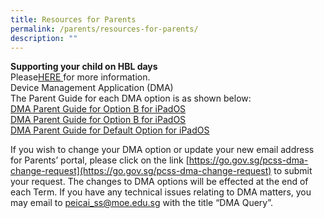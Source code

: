 ```yaml
---
title: Resources for Parents
permalink: /parents/resources-for-parents/
description: ""
---
```

<b> Supporting your child on HBL days</b><br>
Please<a href="/files/How do I support my child on regular HBL Day_9May.pdf">HERE </a> for more information. <br>
Device Management Application (DMA)<br>
The Parent Guide for each DMA option is as shown below:<br>
<a href="/files/DMA Parent Guide for Option A for iPadOS1.pdf">DMA Parent Guide for Option B for iPadOS</a><br>
<a href="/files/DMA Parent Guide for Option B for iPadOS1.pdf ">DMA Parent Guide for Option B for iPadOS</a><br>
<a href="/files/DMA Parent Guide for Default Option for iPadOS1.pdf ">DMA Parent Guide for Default Option for iPadOS </a>

If you wish to change your DMA option or update your new email address for Parents’ portal, please click on the link [https://go.gov.sg/pcss-dma-change-request](https://go.gov.sg/pcss-dma-change-request) to submit your request. The changes to DMA options will be effected at the end of each Term.
If you have any technical issues relating to DMA matters, you may email to  <a href=" https:/email/ peicai_ss@moe.edu.sg"> peicai_ss@moe.edu.sg</a> with the title “DMA Query”. <br>